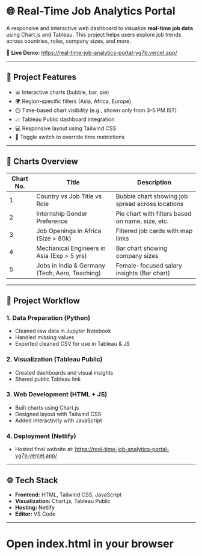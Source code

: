 # 🌐 Real-Time Job Analytics Portal

A responsive and interactive web dashboard to visualize **real-time job data** using Chart.js and Tableau. This project helps users explore job trends across countries, roles, company sizes, and more.

🔗 **Live Demo:** https://real-time-job-analytics-portal-yg7b.vercel.app/

---

## 📌 Project Features

- 📊 Interactive charts (bubble, bar, pie)
- 🌍 Region-specific filters (Asia, Africa, Europe)
- ⏲️ Time-based chart visibility (e.g., shown only from 3–5 PM IST)
- 📈 Tableau Public dashboard integration
- 💻 Responsive layout using Tailwind CSS
- 🔄 Toggle switch to override time restrictions

---

## 📁 Charts Overview

| Chart No. | Title                                                | Description |
|-----------|------------------------------------------------------|-------------|
| 1         | Country vs Job Title vs Role                         | Bubble chart showing job spread across locations |
| 2         | Internship Gender Preference                         | Pie chart with filters based on name, size, etc. |
| 3         | Job Openings in Africa (Size > 80k)                  | Filtered job cards with map links |
| 4         | Mechanical Engineers in Asia (Exp > 5 yrs)           | Bar chart showing company sizes |
| 5         | Jobs in India & Germany (Tech, Aero, Teaching)       | Female-focused salary insights (Bar chart) |

---

## 🧠 Project Workflow

### 1. Data Preparation (Python)
- Cleaned raw data in Jupyter Notebook
- Handled missing values
- Exported cleaned CSV for use in Tableau & JS

### 2. Visualization (Tableau Public)
- Created dashboards and visual insights
- Shared public Tableau link

### 3. Web Development (HTML + JS)
- Built charts using Chart.js
- Designed layout with Tailwind CSS
- Added interactivity with JavaScript

### 4. Deployment (Netlify)
- Hosted final website at:
  https://real-time-job-analytics-portal-yg7b.vercel.app/

---

## ⚙️ Tech Stack

- **Frontend:** HTML, Tailwind CSS, JavaScript
- **Visualization:** Chart.js, Tableau Public
- **Hosting:** Netlify
- **Editor:** VS Code

---



# Open index.html in your browser
